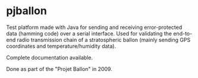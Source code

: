 # pjballon
Test platform made with Java for sending and receiving error-protected data (hamming code) over a serial interface. Used for validating the end-to-end radio transmission chain of a stratospheric ballon (mainly sending GPS coordinates and temperature/humidity data).

Complete documentation available. 

Done as part of the "Projet Ballon" in 2009.
